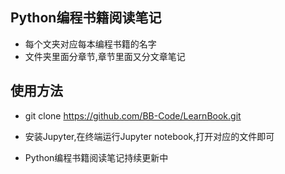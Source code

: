 ## Python编程书籍阅读笔记



-  每个文夹对应每本编程书籍的名字
-  文件夹里面分章节,章节里面又分文章笔记

## 使用方法

- git clone https://github.com/BB-Code/LearnBook.git

- 安装Jupyter,在终端运行Jupyter notebook,打开对应的文件即可

- Python编程书籍阅读笔记持续更新中
